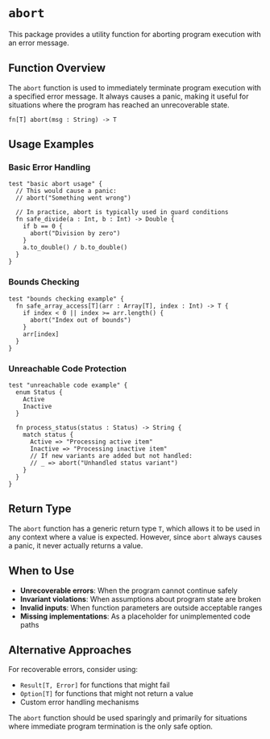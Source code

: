# `abort`

This package provides a utility function for aborting program execution with an error message.

## Function Overview

The `abort` function is used to immediately terminate program execution with a specified error message. It always causes a panic, making it useful for situations where the program has reached an unrecoverable state.

```moonbit
fn[T] abort(msg : String) -> T
```

## Usage Examples

### Basic Error Handling

```moonbit
test "basic abort usage" {
  // This would cause a panic:
  // abort("Something went wrong")
  
  // In practice, abort is typically used in guard conditions
  fn safe_divide(a : Int, b : Int) -> Double {
    if b == 0 {
      abort("Division by zero")
    }
    a.to_double() / b.to_double()
  }
}
```

### Bounds Checking

```moonbit
test "bounds checking example" {
  fn safe_array_access[T](arr : Array[T], index : Int) -> T {
    if index < 0 || index >= arr.length() {
      abort("Index out of bounds")
    }
    arr[index]
  }
}
```

### Unreachable Code Protection

```moonbit
test "unreachable code example" {
  enum Status {
    Active
    Inactive
  }
  
  fn process_status(status : Status) -> String {
    match status {
      Active => "Processing active item"
      Inactive => "Processing inactive item"
      // If new variants are added but not handled:
      // _ => abort("Unhandled status variant")
    }
  }
}
```

## Return Type

The `abort` function has a generic return type `T`, which allows it to be used in any context where a value is expected. However, since `abort` always causes a panic, it never actually returns a value.

## When to Use

- **Unrecoverable errors**: When the program cannot continue safely
- **Invariant violations**: When assumptions about program state are broken
- **Invalid inputs**: When function parameters are outside acceptable ranges
- **Missing implementations**: As a placeholder for unimplemented code paths

## Alternative Approaches

For recoverable errors, consider using:
- `Result[T, Error]` for functions that might fail
- `Option[T]` for functions that might not return a value
- Custom error handling mechanisms

The `abort` function should be used sparingly and primarily for situations where immediate program termination is the only safe option.